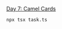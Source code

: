 [Day 7: Camel Cards](https://adventofcode.com/2023/day/7 "Day 7: Camel Cards")

```shell
npx tsx task.ts
```
